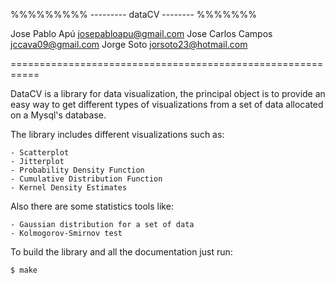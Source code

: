 %%%%%%%%% ---------   dataCV   -------- %%%%%%%


Jose Pablo Apú		josepabloapu@gmail.com
Jose Carlos Campos	jccava09@gmail.com
Jorge Soto		jorsoto23@hotmail.com

===========================================================

DataCV is a library for data visualization, the principal object is to
provide an easy way to get different types of visualizations from a set of
data allocated on a Mysql's database.

The library includes different visualizations such as:

	- Scatterplot
	- Jitterplot
	- Probability Density Function
	- Cumulative Distribution Function
	- Kernel Density Estimates

Also there are some statistics tools like:

	- Gaussian distribution for a set of data
	- Kolmogorov-Smirnov test

To build the library and all the documentation just run:

	$ make
